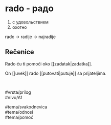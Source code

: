 # rado - радo

1. с удовольствием  
2. охотно  

rado → radije → najradije

## Rečenice

Rado ću ti pomoći oko [[zadatak|zadatka]].  

On [[uvek]] rado [[putovati|putuje]] sa prijateljima.

<br>

#vrsta/prilog  
#nivo/A1  

#tema/svakodnevica  
#tema/odnosi  
#tema/pomoć  
